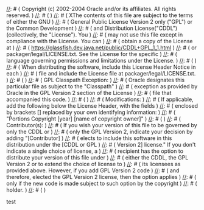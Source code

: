 [//]: # (  )
[//]: # ( DO NOT ALTER OR REMOVE COPYRIGHT NOTICES OR THIS HEADER. )
[//]: # (  )
[//]: # ( Copyright (c) 2002-2004 Oracle and/or its affiliates. All rights reserved. )
[//]: # (  )
[//]: # ( XThe contents of this file are subject to the terms of either the GNU )
[//]: # ( General Public License Version 2 only ("GPL") or the Common Development )
[//]: # ( and Distribution License("CDDL") (collectively, the "License").  You )
[//]: # ( may not use this file except in compliance with the License.  You can )
[//]: # ( obtain a copy of the License at )
[//]: # ( https://glassfish.dev.java.net/public/CDDL+GPL_1_1.html )
[//]: # ( or packager/legal/LICENSE.txt.  See the License for the specific )
[//]: # ( language governing permissions and limitations under the License. )
[//]: # (  )
[//]: # ( When distributing the software, include this License Header Notice in each )
[//]: # ( file and include the License file at packager/legal/LICENSE.txt. )
[//]: # (  )
[//]: # ( GPL Classpath Exception: )
[//]: # ( Oracle designates this particular file as subject to the "Classpath" )
[//]: # ( exception as provided by Oracle in the GPL Version 2 section of the License )
[//]: # ( file that accompanied this code. )
[//]: # (  )
[//]: # ( Modifications: )
[//]: # ( If applicable, add the following below the License Header, with the fields )
[//]: # ( enclosed by brackets [] replaced by your own identifying information: )
[//]: # ( "Portions Copyright [year] [name of copyright owner]" )
[//]: # (  )
[//]: # ( Contributor(s): )
[//]: # ( If you wish your version of this file to be governed by only the CDDL or )
[//]: # ( only the GPL Version 2, indicate your decision by adding "[Contributor] )
[//]: # ( elects to include this software in this distribution under the [CDDL or GPL )
[//]: # ( Version 2] license."  If you don't indicate a single choice of license, a )
[//]: # ( recipient has the option to distribute your version of this file under )
[//]: # ( either the CDDL, the GPL Version 2 or to extend the choice of license to )
[//]: # ( its licensees as provided above.  However, if you add GPL Version 2 code )
[//]: # ( and therefore, elected the GPL Version 2 license, then the option applies )
[//]: # ( only if the new code is made subject to such option by the copyright )
[//]: # ( holder. )
[//]: # (  )

test
